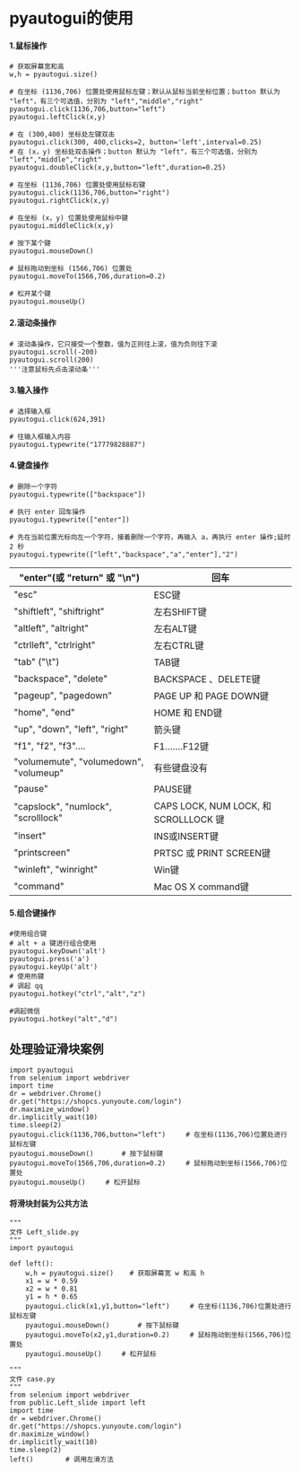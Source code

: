 # pyautogui的使用

#### 1.鼠标操作

```
# 获取屏幕宽和高
w,h = pyautogui.size()      

# 在坐标 (1136,706) 位置处使用鼠标左键；默认从鼠标当前坐标位置；button 默认为 "left"，有三个可选值，分别为 "left","middle","right"
pyautogui.click(1136,706,button="left")   
pyautogui.leftClick(x,y)

# 在 (300,400) 坐标处左键双击
pyautogui.click(300, 400,clicks=2, button='left',interval=0.25)  
# 在 (x，y) 坐标处双击操作；button 默认为 "left"，有三个可选值，分别为 "left","middle","right"
pyautogui.doubleClick(x,y,button="left",duration=0.25)

# 在坐标 (1136,706) 位置处使用鼠标右键
pyautogui.click(1136,706,button="right")    
pyautogui.rightClick(x,y)

# 在坐标 (x，y) 位置处使用鼠标中键
pyautogui.middleClick(x,y)

# 按下某个键
pyautogui.mouseDown()       

# 鼠标拖动到坐标 (1566,706) 位置处
pyautogui.moveTo(1566,706,duration=0.2)     

# 松开某个键
pyautogui.mouseUp()
```



#### 2.滚动条操作

```
# 滚动条操作，它只接受一个整数，值为正则往上滚，值为负则往下滚
pyautogui.scroll(-200) 
pyautogui.scroll(200)
'''注意鼠标先点击滚动条'''

```

#### 3.输入操作

```
# 选择输入框
pyautogui.click(624,391) 

# 往输入框输入内容
pyautogui.typewrite("17779828887") 
```

#### 4.键盘操作

```
# 删除一个字符
pyautogui.typewrite(["backspace"])  

# 执行 enter 回车操作
pyautogui.typewrite(["enter"])  

# 先在当前位置光标向左一个字符，接着删除一个字符，再输入 a，再执行 enter 操作;延时 2 秒
pyautogui.typewrite(["left","backspace","a","enter"],"2")
```

| "enter"(或 "return" 或 "\n")           | 回车                                  |
| -------------------------------------- | ------------------------------------- |
| "esc"                                  | ESC键                                 |
| "shiftleft", "shiftright"              | 左右SHIFT键                           |
| "altleft", "altright"                  | 左右ALT键                             |
| "ctrlleft", "ctrlright"                | 左右CTRL键                            |
| "tab" ("\t")                           | TAB键                                 |
| "backspace", "delete"                  | BACKSPACE 、DELETE键                  |
| "pageup", "pagedown"                   | PAGE UP 和 PAGE DOWN键                |
| "home", "end"                          | HOME 和 END键                         |
| "up", "down", "left", "right"          | 箭头键                                |
| "f1", "f2", "f3"….                     | F1…….F12键                            |
| "volumemute", "volumedown", "volumeup" | 有些键盘没有                          |
| "pause"                                | PAUSE键                               |
| "capslock", "numlock", "scrolllock"    | CAPS LOCK, NUM LOCK, 和 SCROLLLOCK 键 |
| "insert"                               | INS或INSERT键                         |
| "printscreen"                          | PRTSC 或 PRINT SCREEN键               |
| "winleft", "winright"                  | Win键                                 |
| "command"                              | Mac OS X command键                    |

#### 5.组合键操作

```
#使用组合键
# alt + a 键进行组合使用
pyautogui.keyDown('alt')
pyautogui.press('a')
pyautogui.keyUp('alt')
# 使用热键
# 调起 qq
pyautogui.hotkey("ctrl","alt","z") 

#调起微信
pyautogui.hotkey("alt","d") 
```



## 处理验证滑块案例

```
import pyautogui
from selenium import webdriver
import time
dr = webdriver.Chrome()
dr.get("https://shopcs.yunyoute.com/login")
dr.maximize_window()
dr.implicitly_wait(10)
time.sleep(2)
pyautogui.click(1136,706,button="left")     # 在坐标(1136,706)位置处进行鼠标左键
pyautogui.mouseDown()       # 按下鼠标键
pyautogui.moveTo(1566,706,duration=0.2)     # 鼠标拖动到坐标(1566,706)位置处
pyautogui.mouseUp()     # 松开鼠标
```

#### 将滑块封装为公共方法

```
"""
文件 Left_slide.py
"""
import pyautogui

def left():
    w,h = pyautogui.size()    # 获取屏幕宽 w 和高 h
    x1 = w * 0.59
    x2 = w * 0.81
    y1 = h * 0.65
    pyautogui.click(x1,y1,button="left")     # 在坐标(1136,706)位置处进行鼠标左键
    pyautogui.mouseDown()       # 按下鼠标键
    pyautogui.moveTo(x2,y1,duration=0.2)     # 鼠标拖动到坐标(1566,706)位置处
    pyautogui.mouseUp()     # 松开鼠标

"""
文件 case.py
"""
from selenium import webdriver
from public.Left_slide import left
import time
dr = webdriver.Chrome()
dr.get("https://shopcs.yunyoute.com/login")
dr.maximize_window()
dr.implicitly_wait(10)
time.sleep(2)
left()        # 调用左滑方法
```

